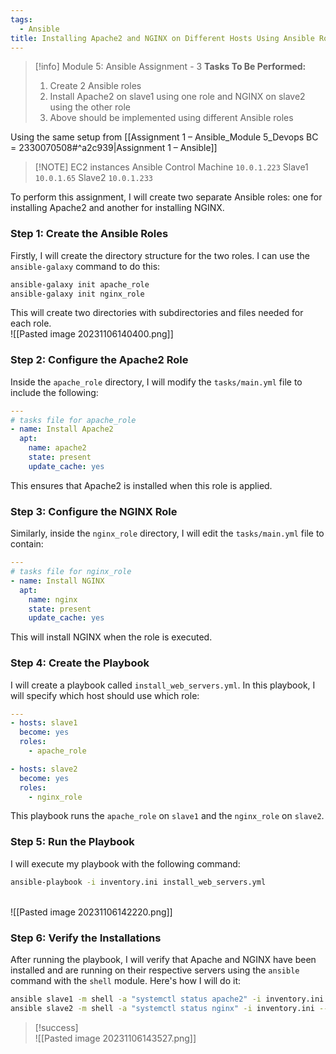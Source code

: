 ```yaml
---
tags:
  - Ansible
title: Installing Apache2 and NGINX on Different Hosts Using Ansible Roles
---
```

<!--
🚀 **Expanding DevOps Capabilities with Ansible: Role-Based Automation!** I've recently completed an enriching assignment in my DevOps training, focusing on advanced Ansible role creation and management. The task required developing two distinct Ansible roles for installing Apache2 and NGINX on separate nodes. This assignment honed my skills in modularizing configurations and automating complex deployments, showcasing the flexibility and power of Ansible in managing diverse server environments efficiently.

#Ansible #DevOps #Automation #ConfigurationManagement #ProfessionalDevelopment
-->


> [!info] Module 5: Ansible Assignment - 3
> **Tasks To Be Performed:** 
> 1. Create 2 Ansible roles 
> 2. Install Apache2 on slave1 using one role and NGINX on slave2 using the other role 
> 3. Above should be implemented using different Ansible roles

Using the same setup from [[Assignment 1 – Ansible_Module 5_Devops BC = 2330070508#^a2c939|Assignment 1 – Ansible]]

> [!NOTE] EC2 instances
> Ansible Control Machine `10.0.1.223`
> Slave1 `10.0.1.65`
> Slave2 `10.0.1.233`

To perform this assignment, I will create two separate Ansible roles: one for installing Apache2 and another for installing NGINX. 

### Step 1: Create the Ansible Roles

Firstly, I will create the directory structure for the two roles. I can use the `ansible-galaxy` command to do this:
```bash
ansible-galaxy init apache_role
ansible-galaxy init nginx_role
```
This will create two directories with subdirectories and files needed for each role.
<br>![[Pasted image 20231106140400.png]]

### Step 2: Configure the Apache2 Role

Inside the `apache_role` directory, I will modify the `tasks/main.yml` file to include the following:
```yaml
---
# tasks file for apache_role
- name: Install Apache2
  apt:
    name: apache2
    state: present
    update_cache: yes
```
This ensures that Apache2 is installed when this role is applied.

### Step 3: Configure the NGINX Role

Similarly, inside the `nginx_role` directory, I will edit the `tasks/main.yml` file to contain:
```yaml
---
# tasks file for nginx_role
- name: Install NGINX
  apt:
    name: nginx
    state: present
    update_cache: yes
```
This will install NGINX when the role is executed.


### Step 4: Create the Playbook

I will create a playbook called `install_web_servers.yml`. In this playbook, I will specify which host should use which role:
```yaml
---
- hosts: slave1
  become: yes
  roles:
    - apache_role

- hosts: slave2
  become: yes
  roles:
    - nginx_role
```



This playbook runs the `apache_role` on `slave1` and the `nginx_role` on `slave2`.


### Step 5: Run the Playbook

I will execute my playbook with the following command:

```bash
ansible-playbook -i inventory.ini install_web_servers.yml 
```
<br>![[Pasted image 20231106142220.png]]

### Step 6: Verify the Installations

After running the playbook, I will verify that Apache and NGINX have been installed and are running on their respective servers using the `ansible` command with the `shell` module. Here's how I will do it:
```bash
ansible slave1 -m shell -a "systemctl status apache2" -i inventory.ini --become
ansible slave2 -m shell -a "systemctl status nginx" -i inventory.ini --become
```


> [!success]
> <br>![[Pasted image 20231106143527.png]]

